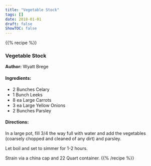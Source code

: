 ```yaml
---
title: "Vegetable Stock"
tags: []
date: 2018-01-01
draft: false
ShowTOC: false
---
```


{{% recipe %}}

### Vegetable Stock

**Author:** Wyatt Brege



#### Ingredients:

-   2 Bunches Celary
-   1 Bunch Leeks
-   8 ea Large Carrots
-   3 ea Large Yellow Onions
-   2 Bunches Parsley

#### Directions: 

In a large pot, fill 3/4 the way full with water and add the vegetables
(coarsely chopped and cleaned of any dirt) and parsley.

Let boil and set to simmer for 1-2 hours.

Strain via a china cap and 22 Quart container.
{{% /recipe %}}
